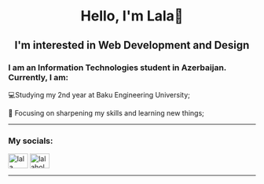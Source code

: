 <h1  align="center">Hello, I'm Lala👋</h1> 
<h2  align="center">I'm interested in Web Development and Design</h2>


<h3 align="left">I am an Information Technologies student in Azerbaijan. Currently, I am:</h3>
<p>💻Studying my 2nd year at Baku Engineering University;</p>
<p>🎯 Focusing on sharpening my skills and learning new things;</p>

<hr>
<h3 align="left">My socials:</h3>
<a href="https://linkedin.com/in/lala alimova" target="blank"><img align="center" src="https://raw.githubusercontent.com/rahuldkjain/github-profile-readme-generator/master/src/images/icons/Social/linked-in-alt.svg" alt="lala alimova" height="30" width="40" /></a>
<a href="https://www.hackerrank.com/lalaholmesart00" target="blank"><img align="center" src="https://raw.githubusercontent.com/rahuldkjain/github-profile-readme-generator/master/src/images/icons/Social/hackerrank.svg" alt="lalaholmesart00" height="30" width="40" /></a>
</p>

<hr>





